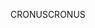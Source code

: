 <span data-ttu-id="2f896-101">CRONUS</span><span class="sxs-lookup"><span data-stu-id="2f896-101">CRONUS</span></span>